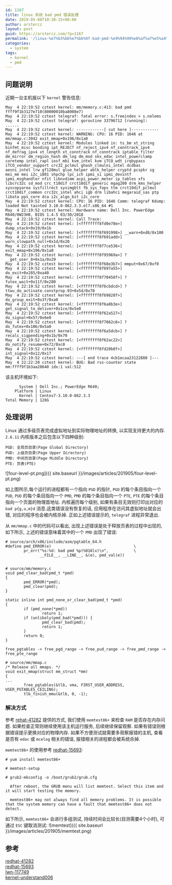 ```yaml
---
id: 1167
title: linux 系统 bad pmd 错误处理
date: 2019-05-08T10:30:15+08:00
author: arstercz
layout: post
guid: https://arstercz.com/?p=1167
permalink: '/linux-%e7%b3%bb%e7%bb%9f-bad-pmd-%e9%94%99%e8%af%af%e5%a4%84%e7%90%86/'
categories:
  - system
tags:
  - kernel
  - pmd
---
```

## 问题说明

近期一台主机报以下 `kernel` 警告信息:

```
May  4 22:19:52 cztest kernel: mm/memory.c:413: bad pmd ffff9f1b3127e710(80000010ba8008e7)
May  4 22:19:52 cztest telegraf: fatal error: s.freeindex > s.nelems
May  4 22:19:52 cztest telegraf: goroutine 33796712 [running]:
......
May  4 22:19:52 cztest kernel: ------------[ cut here ]------------
May  4 22:19:52 cztest kernel: WARNING: CPU: 16 PID: 1646 at mm/mmap.c:3042 exit_mmap+0x196/0x1a0
May  4 22:19:52 cztest kernel: Modules linked in: ts_bm xt_string binfmt_misc bonding ipt_REJECT nf_reject_ipv4 nf_conntrack_ipv4 nf_defrag_ipv4 xt_length xt_conntrack nf_conntrack iptable_filter dm_mirror dm_region_hash dm_log dm_mod skx_edac intel_powerclamp coretemp intel_rapl iosf_mbi kvm_intel kvm iTCO_wdt irqbypass iTCO_vendor_support crc32_pclmul ghash_clmulni_intel dcdbas aesni_intel lrw gf128mul glue_helper ablk_helper cryptd pcspkr sg mei_me mei i2c_i801 shpchp lpc_ich ipmi_si ipmi_devintf ipmi_msghandler nfit libnvdimm acpi_power_meter ip_tables xfs libcrc32c sd_mod crc_t10dif crct10dif_generic mgag200 drm_kms_helper syscopyarea sysfillrect sysimgblt fb_sys_fops ttm crct10dif_pclmul crct10dif_common crc32c_intel ahci igb drm libahci megaraid_sas ptp libata pps_core dca i2c_algo_bit i2c_core
May  4 22:19:52 cztest kernel: CPU: 16 PID: 1646 Comm: telegraf Kdump: loaded Not tainted 3.10.0-862.3.3.el7.x86_64 #1
May  4 22:19:52 cztest kernel: Hardware name: Dell Inc. PowerEdge R640/0W23H8, BIOS 1.4.5 03/30/2018
May  4 22:19:52 cztest kernel: Call Trace:
May  4 22:19:52 cztest kernel: [<ffffffff8fd0e78e>] dump_stack+0x19/0x1b
May  4 22:19:52 cztest kernel: [<ffffffff8f691998>] __warn+0xd8/0x100
May  4 22:19:52 cztest kernel: [<ffffffff8f691add>] warn_slowpath_null+0x1d/0x20
May  4 22:19:52 cztest kernel: [<ffffffff8f7ce536>] exit_mmap+0x196/0x1a0
May  4 22:19:52 cztest kernel: [<ffffffff8f95969a>] ? __get_user_8+0x1a/0x29
May  4 22:19:52 cztest kernel: [<ffffffff8f68e3b7>] mmput+0x67/0xf0
May  4 22:19:52 cztest kernel: [<ffffffff8f697a55>] do_exit+0x285/0xa40
May  4 22:19:52 cztest kernel: [<ffffffff8f70450f>] ? futex_wait+0x11f/0x280
May  4 22:19:52 cztest kernel: [<ffffffff8f6cbdcd>] ? ttwu_do_activate.constprop.93+0x5d/0x70
May  4 22:19:52 cztest kernel: [<ffffffff8f69828f>] do_group_exit+0x3f/0xa0
May  4 22:19:52 cztest kernel: [<ffffffff8f6a8b3e>] get_signal_to_deliver+0x1ce/0x5e0
May  4 22:19:52 cztest kernel: [<ffffffff8f62a527>] do_signal+0x57/0x6e0
May  4 22:19:52 cztest kernel: [<ffffffff8f7062c6>] ? do_futex+0x106/0x5a0
May  4 22:19:52 cztest kernel: [<ffffffff8f6a5dcb>] ? recalc_sigpending+0x1b/0x70
May  4 22:19:52 cztest kernel: [<ffffffff8f62ac22>] do_notify_resume+0x72/0xc0
May  4 22:19:52 cztest kernel: [<ffffffff8fd20b8f>] int_signal+0x12/0x17
May  4 22:19:52 cztest kernel: ---[ end trace 4cb1ecaa23122880 ]---
May  4 22:22:20 cztest kernel: BUG: Bad rss-counter state mm:ffff9f1b3aa28640 idx:1 val:512
```

该主机环境如下:
```
      System | Dell Inc.; PowerEdge R640;
    Platform | Linux
      Kernel | Centos7-3.10.0-862.3.3
Total Memory | 128G
```

## 处理说明

Linux 通过多级页表完成虚拟地址到实际物理地址的转换, 以实现支持更大的内存. `2.6.11` 内核版本之后包含以下四种级别:
```
PGD: 全局页目录(Page Global Directory)
PUD: 上级页目录(Page Upper Directory)
PMD: 中间页目录(Page Middle Directory)
PTE: 页表(PTE)
```
![four-level-pt.png]({{ site.baseurl }}/images/articles/201905/four-level-pt.png) 

如上图所示,每个运行的进程都有一个指向 `PGD` 的指针, `PGD` 的每个条目指向一个 `PUD`, `PUD` 的每个条目指向一个 `PMD`, `PMD` 的每个条目指向一个 `PTE`, `PTE` 的每个条目指向一个页面的物理首地址. 内核遍历每个级别, 如果有条目无效则打印出对应的  `bad p{g,u,m}d`  消息.这类错误没有恢复的话, 应用程序在访问其虚拟地址就会出错, 对应的程序也会被内核杀掉. 正如上述错误提示的, `telegraf` 进程异常退出. 

从 `mm/mmap.c` 中的代码可以看出, 出现上述错误是处于释放页表的过程中出现的, 如下所示, 上述的错误意味着其中的一个 `PMD` 出现了错误:
```
# source/arch/x86/include/asm/pgtable_64.h
#define pmd_ERROR(e)                                    \
        pr_err("%s:%d: bad pmd %p(%016lx)\n",           \
               __FILE__, __LINE__, &(e), pmd_val(e))


# source/mm/memory.c
void pmd_clear_bad(pmd_t *pmd)
{
        pmd_ERROR(*pmd);
        pmd_clear(pmd);
}

static inline int pmd_none_or_clear_bad(pmd_t *pmd)
{
        if (pmd_none(*pmd))
                return 1;
        if (unlikely(pmd_bad(*pmd))) {
                pmd_clear_bad(pmd);
                return 1;
        }
        return 0;
}

free_pgtables -> free_pgd_range -> free_pud_range -> free_pmd_range -> free_pte_range

# source/mm/mmap.c
/* Release all mmaps. */
void exit_mmap(struct mm_struct *mm)
{
...
        free_pgtables(&tlb, vma, FIRST_USER_ADDRESS, USER_PGTABLES_CEILING);
        tlb_finish_mmu(&tlb, 0, -1);
```


### 解决方式

参考 [rehat-41282](https://access.redhat.com/solutions/41282) 提供的方式, 我们使用 `memtest86+` 来检查 `RAM` 是否存在内存问题. 如果检查正常则继续使用该主机运行服务, 后续继续保留观察. 如果有错误则根据错误提示更换对应的物理内存. 如果不方便测试就需要多观察报错的主机, 查看是否有 `edac` 或 `mcelog` 相关的错误, 报错相关的进程都会被系统杀掉.

`memtest86+` 的使用参考 [redhat-15693](https://access.redhat.com/solutions/15693):
```
# yum install memtest86+

# memtest-setup 

# grub2-mkconfig -o /boot/grub2/grub.cfg

  After reboot, the GRUB menu will list memtest. Select this item and it will start testing the memory.

  memtest86+ may not always find all memory problems. It is possible that the system memory can have a fault that memtest86+ does not detect.
```
如下所示, `memtest86+` 会进行多组测试, 持续时间会比较长(目测需要4个小时), 可通过 `ESC` 键取消测试:
![memtest]({{ site.baseurl }}/images/articles/201905/memtest.png)

## 参考

[redhat-41282](https://access.redhat.com/solutions/41282)  
[redhat-15693](https://access.redhat.com/solutions/15693)  
[lwn-117749](https://lwn.net/Articles/117749/)  
[kernel-understand006](https://www.kernel.org/doc/gorman/html/understand/understand006.html)  
